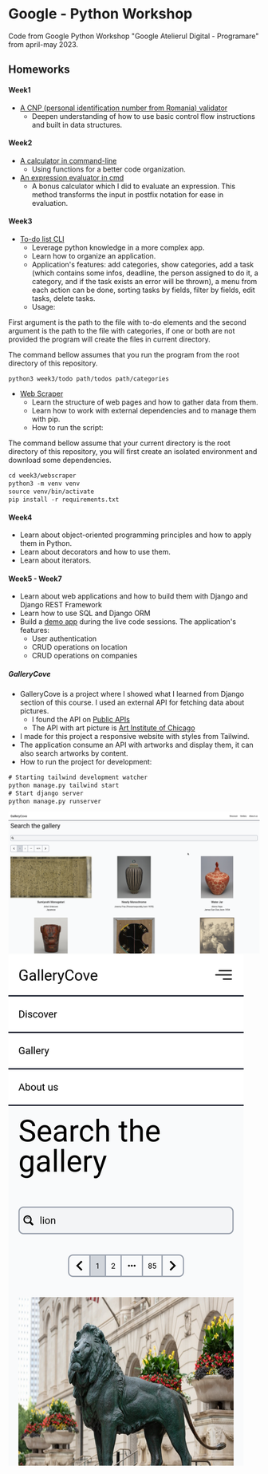 # Google - Python Workshop

Code from Google Python Workshop "Google Atelierul Digital - Programare" from
april-may 2023.

## Homeworks

#### Week1

- [A CNP (personal identification number from Romania) validator](week1/homework1/cnp_validator.py)
    * Deepen understanding of how to use basic control flow instructions and
      built in data structures.

#### Week2

- [A calculator in command-line](week2/homework1/basic_calculator.py)
    * Using functions for a better code organization.
- [An expression evaluator in cmd](week2/homework1/expression_evaluator.py)
    * A bonus calculator which I did to evaluate an expression. This method
      transforms the input in postfix notation for ease in evaluation.

#### Week3

- [To-do list CLI](week3/todo)
    * Leverage python knowledge in a more complex app.
    * Learn how to organize an application.
    * Application's features: add categories, show categories, add a task (which
      contains some infos, deadline, the person assigned to do it, a category, and
      if the task exists an error will be thrown), a menu from each action can be done,
      sorting tasks by fields, filter by fields, edit tasks, delete tasks.
    * Usage:

First argument is the path to the file with to-do elements and the second
argument is the path to the file with categories, if one or both are not
provided the program will create the files in current directory.

The command bellow assumes that you run the program from the root directory of
this repository.

```shell
python3 week3/todo path/todos path/categories
```

- [Web Scraper](week3/webscraper)
    * Learn the structure of web pages and how to gather data from them.
    * Learn how to work with external dependencies and to manage them with pip.
    * How to run the script:

The command bellow assume that your current directory is the root directory of
this repository, you will first create an isolated environment and download
some dependencies.

```shell
cd week3/webscraper
python3 -m venv venv
source venv/bin/activate
pip install -r requirements.txt
```

#### Week4

- Learn about object-oriented programming principles and how to apply them in
  Python.
- Learn about decorators and how to use them.
- Learn about iterators.

#### Week5 - Week7

- Learn about web applications and how to build them with Django and Django
  REST Framework
- Learn how to use SQL and Django ORM
- Build a [demo app](web_app) during the live code sessions. The application's features:
    * User authentication
    * CRUD operations on location
    * CRUD operations on companies

##### GalleryCove

- GalleryCove is a project where I showed what I learned from Django section of
  this course. I used an external API for fetching data about pictures.
    * I found the API on [Public APIs](https://github.com/public-apis/public-apis)
    * The API with art picture is [Art Institute of Chicago](https://api.artic.edu/docs/#introduction)
- I made for this project a responsive website with styles from Tailwind.
- The application consume an API with artworks and display them, it can also search artworks by
  content.
- How to run the project for development:

```shell
# Starting tailwind development watcher
python manage.py tailwind start
# Start django server
python manage.py runserver
```

![Desktop view](Gallery/desktop.png)
![Mobile view](Gallery/mobile.png)
